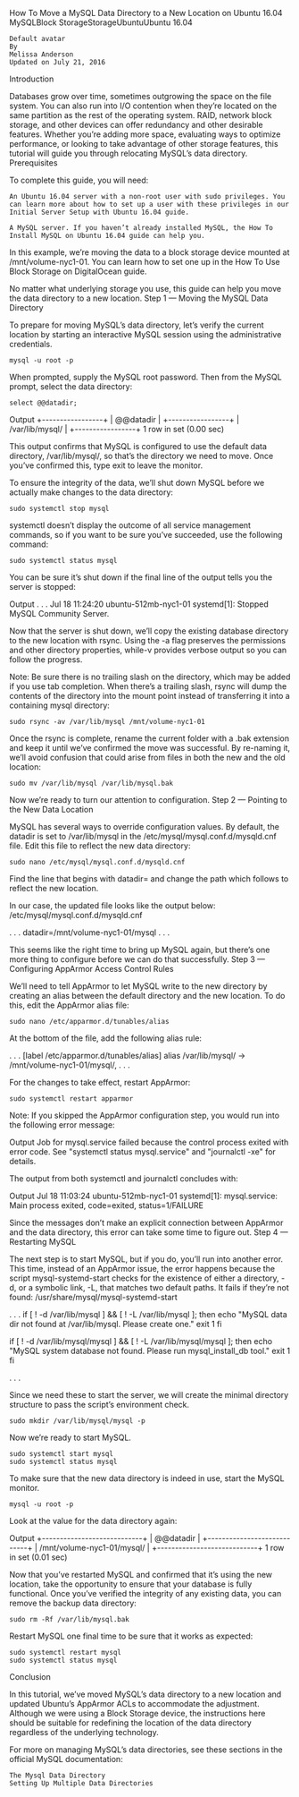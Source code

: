 How To Move a MySQL Data Directory to a New Location on Ubuntu 16.04
MySQLBlock StorageStorageUbuntuUbuntu 16.04

    Default avatar
    By
    Melissa Anderson
    Updated on July 21, 2016

Introduction

Databases grow over time, sometimes outgrowing the space on the file system. You can also run into I/O contention when they’re located on the same partition as the rest of the operating system. RAID, network block storage, and other devices can offer redundancy and other desirable features. Whether you’re adding more space, evaluating ways to optimize performance, or looking to take advantage of other storage features, this tutorial will guide you through relocating MySQL’s data directory.
Prerequisites

To complete this guide, you will need:

    An Ubuntu 16.04 server with a non-root user with sudo privileges. You can learn more about how to set up a user with these privileges in our Initial Server Setup with Ubuntu 16.04 guide.

    A MySQL server. If you haven’t already installed MySQL, the How To Install MySQL on Ubuntu 16.04 guide can help you.

In this example, we’re moving the data to a block storage device mounted at /mnt/volume-nyc1-01. You can learn how to set one up in the How To Use Block Storage on DigitalOcean guide.

No matter what underlying storage you use, this guide can help you move the data directory to a new location.
Step 1 — Moving the MySQL Data Directory

To prepare for moving MySQL’s data directory, let’s verify the current location by starting an interactive MySQL session using the administrative credentials.

    mysql -u root -p

When prompted, supply the MySQL root password. Then from the MySQL prompt, select the data directory:

    select @@datadir;

Output
+-----------------+
| @@datadir       |
+-----------------+
| /var/lib/mysql/ |
+-----------------+
1 row in set (0.00 sec)

This output confirms that MySQL is configured to use the default data directory, /var/lib/mysql/, so that’s the directory we need to move. Once you’ve confirmed this, type exit to leave the monitor.

To ensure the integrity of the data, we’ll shut down MySQL before we actually make changes to the data directory:

    sudo systemctl stop mysql

systemctl doesn’t display the outcome of all service management commands, so if you want to be sure you’ve succeeded, use the following command:

    sudo systemctl status mysql

You can be sure it’s shut down if the final line of the output tells you the server is stopped:

Output
. . .
Jul 18 11:24:20 ubuntu-512mb-nyc1-01 systemd[1]: Stopped MySQL Community Server.

Now that the server is shut down, we’ll copy the existing database directory to the new location with rsync. Using the -a flag preserves the permissions and other directory properties, while-v provides verbose output so you can follow the progress.

Note: Be sure there is no trailing slash on the directory, which may be added if you use tab completion. When there’s a trailing slash, rsync will dump the contents of the directory into the mount point instead of transferring it into a containing mysql directory:

    sudo rsync -av /var/lib/mysql /mnt/volume-nyc1-01

Once the rsync is complete, rename the current folder with a .bak extension and keep it until we’ve confirmed the move was successful. By re-naming it, we’ll avoid confusion that could arise from files in both the new and the old location:

    sudo mv /var/lib/mysql /var/lib/mysql.bak

Now we’re ready to turn our attention to configuration.
Step 2 — Pointing to the New Data Location

MySQL has several ways to override configuration values. By default, the datadir is set to /var/lib/mysql in the /etc/mysql/mysql.conf.d/mysqld.cnf file. Edit this file to reflect the new data directory:

    sudo nano /etc/mysql/mysql.conf.d/mysqld.cnf

Find the line that begins with datadir= and change the path which follows to reflect the new location.

In our case, the updated file looks like the output below:
/etc/mysql/mysql.conf.d/mysqld.cnf

. . .
datadir=/mnt/volume-nyc1-01/mysql
. . .

This seems like the right time to bring up MySQL again, but there’s one more thing to configure before we can do that successfully.
Step 3 — Configuring AppArmor Access Control Rules

We’ll need to tell AppArmor to let MySQL write to the new directory by creating an alias between the default directory and the new location. To do this, edit the AppArmor alias file:

    sudo nano /etc/apparmor.d/tunables/alias

At the bottom of the file, add the following alias rule:

. . .
[label /etc/apparmor.d/tunables/alias]
alias /var/lib/mysql/ -> /mnt/volume-nyc1-01/mysql/,
. . .

For the changes to take effect, restart AppArmor:

    sudo systemctl restart apparmor

Note: If you skipped the AppArmor configuration step, you would run into the following error message:

Output
Job for mysql.service failed because the control process 
exited with error code. See "systemctl status mysql.service" 
and "journalctl -xe" for details.

The output from both systemctl and journalctl concludes with:

Output
Jul 18 11:03:24 ubuntu-512mb-nyc1-01 systemd[1]: 
mysql.service: Main process exited, code=exited, status=1/FAILURE

Since the messages don’t make an explicit connection between AppArmor and the data directory, this error can take some time to figure out.
Step 4 — Restarting MySQL

The next step is to start MySQL, but if you do, you’ll run into another error. This time, instead of an AppArmor issue, the error happens because the script mysql-systemd-start checks for the existence of either a directory, -d, or a symbolic link, -L, that matches two default paths. It fails if they’re not found:
/usr/share/mysql/mysql-systemd-start

. . .
if [ ! -d /var/lib/mysql ] && [ ! -L /var/lib/mysql ]; then
 echo "MySQL data dir not found at /var/lib/mysql. Please create one."
 exit 1
fi

if [ ! -d /var/lib/mysql/mysql ] && [ ! -L /var/lib/mysql/mysql ]; then
 echo "MySQL system database not found. Please run mysql_install_db tool."
 exit 1
fi

. . .

Since we need these to start the server, we will create the minimal directory structure to pass the script’s environment check.

    sudo mkdir /var/lib/mysql/mysql -p

Now we’re ready to start MySQL.

    sudo systemctl start mysql
    sudo systemctl status mysql

To make sure that the new data directory is indeed in use, start the MySQL monitor.

    mysql -u root -p

Look at the value for the data directory again:

Output
+----------------------------+
| @@datadir                  |
+----------------------------+
| /mnt/volume-nyc1-01/mysql/ |
+----------------------------+
1 row in set (0.01 sec)

Now that you’ve restarted MySQL and confirmed that it’s using the new location, take the opportunity to ensure that your database is fully functional. Once you’ve verified the integrity of any existing data, you can remove the backup data directory:

    sudo rm -Rf /var/lib/mysql.bak

Restart MySQL one final time to be sure that it works as expected:

    sudo systemctl restart mysql
    sudo systemctl status mysql

Conclusion

In this tutorial, we’ve moved MySQL’s data directory to a new location and updated Ubuntu’s AppArmor ACLs to accommodate the adjustment. Although we were using a Block Storage device, the instructions here should be suitable for redefining the location of the data directory regardless of the underlying technology.

For more on managing MySQL’s data directories, see these sections in the official MySQL documentation:

    The Mysql Data Directory
    Setting Up Multiple Data Directories


